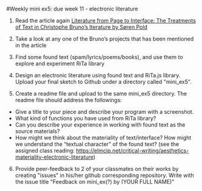 
#Weekly mini ex5: due week 11 - electronic literature

1) Read the article again [Literature from Page to Interface: The Treatments of Text in Christophe Bruno’s Iterature by Søren Pold](http://www.electronicbookreview.com/thread/electropoetics/textualized) 

2) Take a look at any one of the Bruno’s projects that has been mentioned in the article

3) Find some found text (spam/lyrics/poems/books), and use them to explore and experiment RiTa library

4) Design an electronic literature using found text and RiTa.js library. Upload your final sketch to Github under a directory called "mini_ex5".

5) Create a readme file and upload to the same mini_ex5 directory. The readme file should address the followings:
- Give a title to your piece and describe your program with a screenshot.
- What kind of functions you have used from RiTa library? 
- Can you describe your experience in working with found text as the source materials? 
- How might we think about the materiality of text/interface? How might we understand the “textual character” of the found text? (see the assigned class reading: https://elmcip.net/critical-writing/aesthetics-materiality-electronic-literature)

6) Provide peer-feedback to 2 of your classmates on their works by creating "issues" in his/her github corresponding repository. Write with the issue title "Feedback on mini_ex(?) by (YOUR FULL NAME)"
